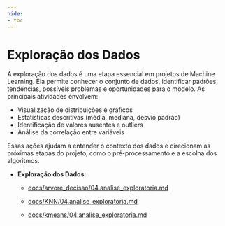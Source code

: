 ```yaml
---
hide:
- toc
---
```


# Exploração dos Dados

A exploração dos dados é uma etapa essencial em projetos de Machine Learning. Ela permite conhecer o conjunto de dados, identificar padrões, tendências, possíveis problemas e oportunidades para o modelo. As principais atividades envolvem:

- Visualização de distribuições e gráficos
- Estatísticas descritivas (média, mediana, desvio padrão)
- Identificação de valores ausentes e outliers
- Análise da correlação entre variáveis

Essas ações ajudam a entender o contexto dos dados e direcionam as próximas etapas do projeto, como o pré-processamento e a escolha dos algoritmos.

- **Exploração dos Dados:**
  - [docs/arvore_decisao/04.analise_exploratoria.md](https://snowdutra.github.io/Machine-Learning/arvore_decisao/04.analise_exploratoria)

  - [docs/KNN/04.analise_exploratoria.md](https://snowdutra.github.io/Machine-Learning/knn/04.analise_exploratoria)
  
  - [docs/kmeans/04.analise_exploratoria.md](https://snowdutra.github.io/Machine-Learning/kmeans/04.analise_exploratoria)
